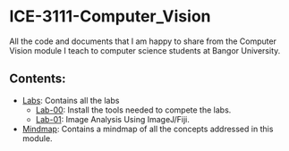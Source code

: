 # ICE-3111-Computer_Vision
All the code and documents that I am happy to share from the Computer Vision module I teach to computer science students at Bangor University.

## Contents:

- [Labs](../../tree/main/Labs): Contains all the labs
    - [Lab-00](../../tree/main/Labs/Lab-00): Install the tools needed to compete the labs.
    - [Lab-01](../../tree/main/Labs/Lab-01): Image Analysis Using ImageJ/Fiji.
- [Mindmap](../../tree/main/mindmap): Contains a mindmap of all the concepts addressed in this module.
